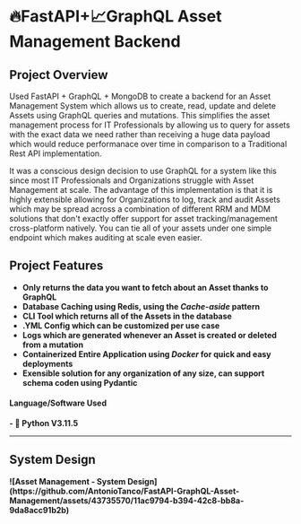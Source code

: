 # 🔥FastAPI+📈GraphQL Asset Management Backend

<h2>Project Overview</h2>
<p>Used FastAPI + GraphQL + MongoDB to create a backend for an Asset Management System which allows us to create, read, update and delete Assets using GraphQL queries and mutations. This simplifies the asset management process for IT Professionals by allowing us to query for assets with the exact data we need rather than receiving a huge data payload which would reduce performanace over time in comparison to a Traditional Rest API implementation.</p>

<p>It was a conscious design decision to use GraphQL for a system like this since most IT Professionals and Organizations struggle with Asset Management at scale. The advantage of this implementation is that it is highly extensible allowing for Organizations to log, track and audit Assets which may be spread across a combination of different RRM and MDM solutions that don't exactly offer support for asset tracking/management cross-platform natively. You can tie all of your assets under one simple endpoint which makes auditing at scale even easier.</p>

<h2>Project Features</h2>

- <strong>Only returns the data you want to fetch about an Asset thanks to GraphQL</strong>
- <strong>Database Caching using Redis, using the <i>Cache-aside</i> pattern</strong>
- <strong>CLI Tool which returns all of the Assets in the database</strong>
- <strong>.YML Config which can be customized per use case</strong>
- <strong>Logs which are generated whenever an Asset is created or deleted from a mutation</strong>
- <strong>Containerized Entire Application using <i>Docker</i> for quick and easy deployments<strong>
- <strong>Exensible solution for any organization of any size, can support schema coden using Pydantic</strong>

<h4>Language/Software Used</h4>
- 🐍 Python V3.11.5

___
<h2>System Design</h2>
![Asset Management - System Design](https://github.com/AntonioTanco/FastAPI-GraphQL-Asset-Management/assets/43735570/11ac9794-b394-42c8-bb8a-9da8acc91b2b)
